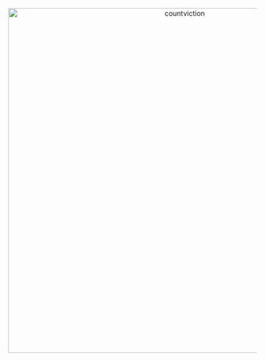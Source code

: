 <div align="center">
<img src="https://media0.giphy.com/media/v1.Y2lkPTc5MGI3NjExcXFtZjBhYm4yaHBvOXhqMGc2YmY0Njg2OGZuYnVkbmZrM2g3Y3hsZCZlcD12MV9pbnRlcm5hbF9naWZfYnlfaWQmY3Q9Zw/c1scNDOEusSBZTykij/giphy.gif" alt="countviction" width="700" align="center">



